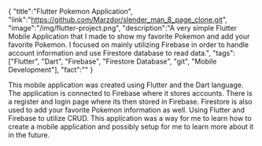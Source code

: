 {
    "title":"Flutter Pokemon Application",
    "link":"https://github.com/Marzdor/slender_man_8_page_clone.git",
    "image":"/img/flutter-project.png",
    "description":"A very simple Flutter Mobile Application that I made to show my favorite Pokemon and add your favorite Pokemon. I focused on mainly utilizing Firebase in order to handle account information and use Firestore database to read data.",
    "tags":["Flutter", "Dart", "Firebase", "Firestore Database", "git", "Mobile Development"],
    "fact":""
}


This mobile application was created using Flutter and the Dart language. The application is connected to Firebase where it stores accounts. There is a register and login page where its then stored in Firebase. Firestore is also used to add your favorite Pokemon information as well. Using Flutter and Firebase to utilize CRUD. This application was a way for me to learn how to create a mobile application and possibly setup for me to learn more about it in the future.